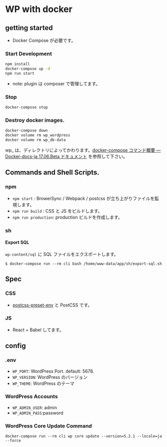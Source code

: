 # WP with docker


## getting started

* Docker Compose が必要です。

### Start Development

```bash
npm install
docker-compose up -d
npm run start
```

* note: plugin は composer で管理してます。


### Stop

```bash
docker-compose stop
```

### Destroy docker images.

```bash
docker-compose down
docker volume rm wp_wordpress
docker volume rm wp_db-data
```

wp_ は、ディレクトリによってかわります。[docker-compose コマンド概要 — Docker-docs-ja 17.06.Beta ドキュメント](http://docs.docker.jp/compose/reference/overview.html) を参照して下さい。

## Commands and Shell Scripts.

### npm

* `npm start` : BrowerSync / Webpack / postcss が立ち上がりファイルを監視します。
* `npm run build`  : CSS と JS をビルドします。
* `npm run production`: production ビルドを作成します。

### sh

#### Export SQL

`wp-content/sql` に SQL ファイルをエクスポートします。

```
$ docker-compose run --rm cli bash /home/www-data/app/sh/export-sql.sh  
```


## Spec

### CSS

* [postcss-preset-env](https://preset-env.cssdb.org/) と PostCSS です。

### JS

* React + Babel してます。

## config

### .env

* `WP_PORT`: WordPress Port. default: 5678.
* `WP_VERSION`: WordPress のバージョン
* `WP_THEME`: WordPress のテーマ

### WordPress Accounts

* `WP_ADMIN_USER`: admin
* `WP_ADMIN_PASS`:password

### WordPress Core Update Command

```
docker-compose run --rm cli wp core update --version=5.2.1 --locale=ja --force
```

